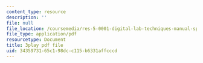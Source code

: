 ```yaml
---
content_type: resource
description: ''
file: null
file_location: /coursemedia/res-5-0001-digital-lab-techniques-manual-spring-2007/3435973165c198dcc115b6331affcccd_iinr4-0C0Yc.pdf
file_type: application/pdf
resourcetype: Document
title: 3play pdf file
uid: 34359731-65c1-98dc-c115-b6331affcccd
---
```

